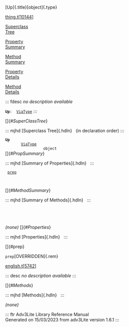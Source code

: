 [Up]{.title}[object]{.type}

[thing.t](../file/thing.t.html)\[[10144](../source/thing.t.html#10144)\]

[Superclass\
Tree](#_SuperClassTree_)

[Property\
Summary](#_PropSummary_)

[Method\
Summary](#_MethodSummary_)

[Property\
Details](#_Properties_)

[Method\
Details](#_Methods_)

::: fdesc
*no description available*

**`Up`**` :   `[`ViaType`](../object/ViaType.html)
:::

[]{#_SuperClassTree_}

::: mjhd
[Superclass Tree]{.hdln}   (in declaration order)
:::

**`Up`**\
`         `[`ViaType`](../object/ViaType.html)\
`                 object`\
[]{#_PropSummary_}

::: mjhd
[Summary of Properties]{.hdln}  
:::

` `[`prep`](#prep)`  `

` `

[]{#_MethodSummary_}

::: mjhd
[Summary of Methods]{.hdln}  
:::

` `

` `

*(none)* []{#_Properties_}

::: mjhd
[Properties]{.hdln}  
:::

[]{#prep}

`prep`[OVERRIDDEN]{.rem}

[english.t](../file/english.t.html)\[[5742](../source/english.t.html#5742)\]

::: desc
*no description available*
:::

[]{#_Methods_}

::: mjhd
[Methods]{.hdln}  
:::

*(none)*

::: ftr
Adv3Lite Library Reference Manual\
Generated on 15/03/2023 from adv3Lite version 1.6.1
:::
